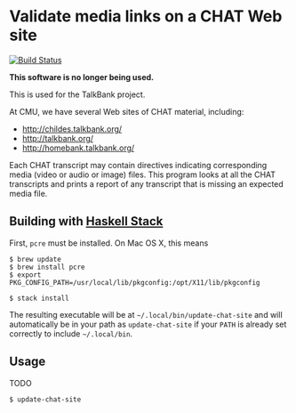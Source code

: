 # Validate media links on a CHAT Web site

[![Build Status](https://travis-ci.org/TalkBank/update-chat-site.png)](https://travis-ci.org/TalkBank/update-chat-site)

**This software is no longer being used.**

This is used for the TalkBank project.

At CMU, we have several Web sites of CHAT material, including:

- http://childes.talkbank.org/
- http://talkbank.org/
- http://homebank.talkbank.org/

Each CHAT transcript may contain directives indicating corresponding
media (video or audio or image) files. This program looks at all the
CHAT transcripts and prints a report of any transcript that is missing
an expected media file.

## Building with [Haskell Stack](https://github.com/commercialhaskell/stack)

First, `pcre` must be installed. On Mac OS X, this means

```console
$ brew update
$ brew install pcre
$ export PKG_CONFIG_PATH=/usr/local/lib/pkgconfig:/opt/X11/lib/pkgconfig
```

```console
$ stack install
```

The resulting executable will be at
`~/.local/bin/update-chat-site` and will automatically be in
your path as `update-chat-site` if your `PATH` is already set
correctly to include `~/.local/bin`.

## Usage

TODO

```console
$ update-chat-site
```
